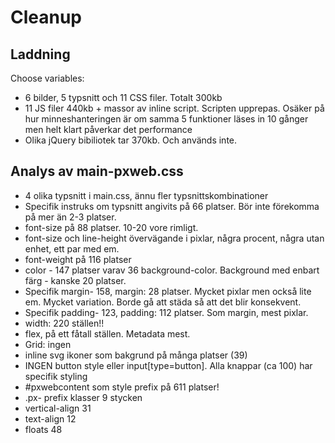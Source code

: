 # Cleanup

## Laddning

Choose variables: 

- 6 bilder, 5 typsnitt och 11 CSS filer. Totalt 300kb
- 11 JS filer 440kb + massor av inline script. Scripten upprepas. Osäker på hur minneshanteringen är om samma 5 funktioner läses in 10 gånger men helt klart påverkar det performance
- Olika jQuery bibiliotek tar 370kb. Och används inte.

## Analys av main-pxweb.css

- 4 olika typsnitt i main.css, ännu fler typsnittskombinationer
- Specifik instruks om typsnitt angivits på 66 platser. Bör inte förekomma på mer än 2-3 platser.
- font-size på 88 platser. 10-20 vore rimligt.
- font-size och line-height övervägande i pixlar, några procent, några utan enhet, ett par med em.
- font-weight på 116 platser
- color - 147 platser varav 36 background-color. Background med enbart färg - kanske 20 platser.
- Specifik margin- 158, margin: 28 platser. Mycket pixlar men också lite em. Mycket variation. Borde gå att städa så att det blir konsekvent.
- Specifik padding- 123, padding: 112 platser. Som margin, mest pixlar.
- width: 220 ställen!!
- flex, på ett fåtall ställen. Metadata mest.
- Grid: ingen
- inline svg ikoner som bakgrund på många platser (39)
- INGEN button style eller input[type=button]. Alla knappar (ca 100) har specifik styling
- #pxwebcontent som style prefix på 611 platser!
- .px- prefix klasser 9 stycken
- vertical-align 31
- text-align 12
- floats 48
